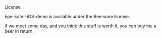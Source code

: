 License

Epe-Eater-iOS-demo is available under the Beerware license.

If we meet some day, and you think this stuff is worth it, you can buy me a beer in return.